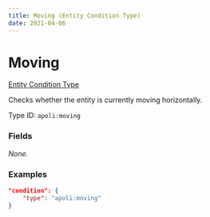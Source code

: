 ```yaml
---
title: Moving (Entity Condition Type)
date: 2021-04-06
---
```


# Moving

[Entity Condition Type](../entity_condition_types.md)

Checks whether the entity is currently moving horizontally.

Type ID: `apoli:moving`

### Fields

_None._

### Examples

```json
"condition": {
    "type": "apoli:moving"
}
```
